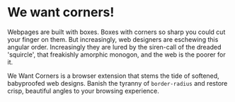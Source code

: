 # We want corners!

Webpages are built with boxes. Boxes with corners so sharp you could cut your finger on them. But increasingly, web designers are eschewing this angular order. Increasingly they are lured by the siren-call of the dreaded 'squircle', that freakishly amorphic monogon, and the web is the poorer for it.

We Want Corners is a browser extension that stems the tide of softened, babyproofed web designs. Banish the tyranny of `border-radius` and restore crisp, beautiful angles to your browsing experience.
